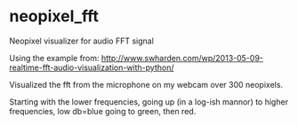 # neopixel_fft
Neopixel visualizer for audio FFT signal

Using the example from: http://www.swharden.com/wp/2013-05-09-realtime-fft-audio-visualization-with-python/

Visualized the fft from the microphone on my webcam over 300 neopixels. 

Starting with the lower frequencies, going up (in a log-ish mannor) to higher frequencies, low db=blue going to green, then red.

